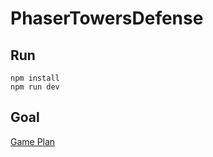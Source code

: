 # PhaserTowersDefense

## Run
```
npm install
npm run dev
```

## Goal
[Game Plan](https://www.mindmeister.com/1220984067)
